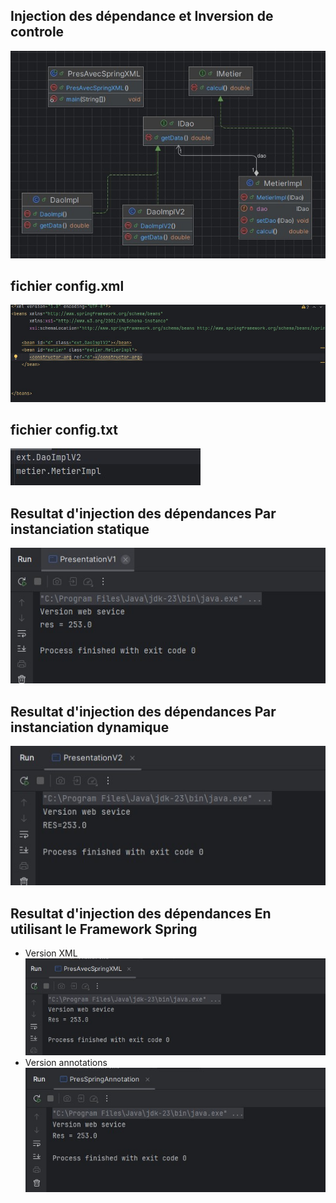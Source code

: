 <h2> Injection des dépendance et Inversion de controle</h2>
<img src="Captures/diagclass.jpg">

<h2> fichier config.xml</h2>
<img src="Captures/fichXML.jpg">

<h2> fichier config.txt</h2>
<img src="Captures/config.txt.jpg">

<h2> Resultat  d'injection des dépendances  Par instanciation statique </h2>
<img src="Captures/resstat.jpg">

<h2> Resultat  d'injection des dépendances  Par instanciation dynamique </h2>
<img src="Captures/rest_dyn.jpg">

<h2> Resultat  d'injection des dépendances  En utilisant le Framework Spring </h2>
<ul>
<li>
Version XML
</li>
<img src="Captures/xmlres.jpg">

<li>
Version annotations
</li>
<img src="Captures/annores.jpg">

</ul>








